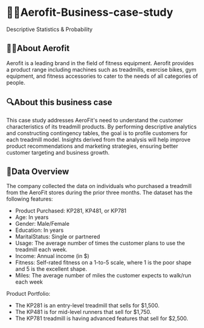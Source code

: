 # 🏃‍♀️Aerofit-Business-case-study
 Descriptive Statistics & Probability

## 🏋️‍♂️About Aerofit
Aerofit is a leading brand in the field of fitness equipment. Aerofit provides a product range including machines such as treadmills, exercise bikes, gym equipment, and fitness accessories to cater to the needs of all categories of people.

## 🔍About this business case
This case study addresses AeroFit's need to understand the customer characteristics of its treadmill products. By performing descriptive analytics and constructing contingency tables, the goal is to profile customers for each treadmill model. Insights derived from the analysis will help improve product recommendations and marketing strategies, ensuring better customer targeting and business growth.

## 📝Data Overview
The company collected the data on individuals who purchased a treadmill from the AeroFit stores during the prior three months. The dataset has the following features:

- Product Purchased:	KP281, KP481, or KP781
- Age:	In years
- Gender:	Male/Female
- Education:	In years
- MaritalStatus:	Single or partnered
- Usage:	The average number of times the customer plans to use the treadmill each week.
- Income:	Annual income (in $)
- Fitness:	Self-rated fitness on a 1-to-5 scale, where 1 is the poor shape and 5 is the excellent shape.
- Miles:	The average number of miles the customer expects to walk/run each week

Product Portfolio:

- The KP281 is an entry-level treadmill that sells for $1,500.
- The KP481 is for mid-level runners that sell for $1,750.
- The KP781 treadmill is having advanced features that sell for $2,500.

